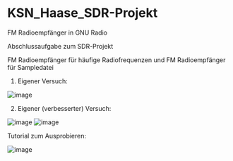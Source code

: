 # KSN_Haase_SDR-Projekt
FM Radioempfänger in GNU Radio

Abschlussaufgabe zum SDR-Projekt 

FM Radioempfänger für häufige Radiofrequenzen und FM Radioempfänger für Sampledatei 

1. Eigener Versuch: 

![image](https://github.com/HaaseJonas/KSN_Haase_SDR-Projekt/assets/133774253/6397c606-2b1c-4325-8bd4-f8e8c3f4078c)

2. Eigener (verbesserter) Versuch:

![image](https://github.com/HaaseJonas/KSN_Haase_SDR-Projekt/assets/133774253/08f9a4e3-8fa1-4e57-b6e2-35c4337d69e1)
![image](https://github.com/HaaseJonas/KSN_Haase_SDR-Projekt/assets/133774253/6683dbda-f965-46b1-bf43-6ef5a00d8885)

Tutorial zum Ausprobieren: 

![image](https://github.com/HaaseJonas/KSN_Haase_SDR-Projekt/assets/133774253/0767a8b7-75b5-441c-ac86-ae604551008c)

